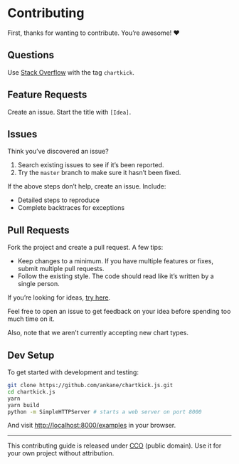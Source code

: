 # Contributing

First, thanks for wanting to contribute. You’re awesome! :heart:

## Questions

Use [Stack Overflow](https://stackoverflow.com/) with the tag `chartkick`.

## Feature Requests

Create an issue. Start the title with `[Idea]`.

## Issues

Think you’ve discovered an issue?

1. Search existing issues to see if it’s been reported.
2. Try the `master` branch to make sure it hasn’t been fixed.

If the above steps don’t help, create an issue. Include:

- Detailed steps to reproduce
- Complete backtraces for exceptions

## Pull Requests

Fork the project and create a pull request. A few tips:

- Keep changes to a minimum. If you have multiple features or fixes, submit multiple pull requests.
- Follow the existing style. The code should read like it’s written by a single person.

If you’re looking for ideas, [try here](https://github.com/ankane/chartkick.js/issues?q=is%3Aissue+is%3Aopen+label%3A%22enhancement%22).

Feel free to open an issue to get feedback on your idea before spending too much time on it.

Also, note that we aren’t currently accepting new chart types.

## Dev Setup

To get started with development and testing:

```sh
git clone https://github.com/ankane/chartkick.js.git
cd chartkick.js
yarn
yarn build
python -m SimpleHTTPServer # starts a web server on port 8000
```

And visit [http://localhost:8000/examples](http://localhost:8000/examples) in your browser.

---

This contributing guide is released under [CCO](https://creativecommons.org/publicdomain/zero/1.0/) (public domain). Use it for your own project without attribution.
